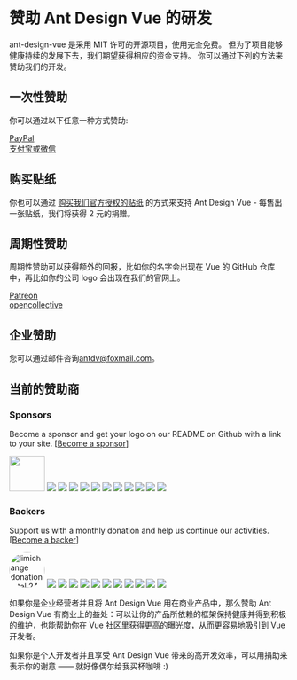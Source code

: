 # 赞助 Ant Design Vue 的研发

ant-design-vue 是采用 MIT 许可的开源项目，使用完全免费。 但为了项目能够健康持续的发展下去，我们期望获得相应的资金支持。 你可以通过下列的方法来赞助我们的开发。

## 一次性赞助

你可以通过以下任意一种方式赞助:

<div>
<a href="https://www.paypal.me/tangjinzhou" target="_blank">PayPal</a>
<br/>
<a href="https://qn.antdv.com/alipay-and-wechat.png" target="_blank">支付宝或微信</a>
</div>

## 购买贴纸

你也可以通过 <a href="https://smallsticker.com/product/ant-design-vue/" target="_blank">购买我们官方授权的贴纸</a> 的方式来支持 Ant Design Vue - 每售出一张贴纸，我们将获得 2 元的捐赠。

## 周期性赞助

周期性赞助可以获得额外的回报，比如你的名字会出现在 Vue 的 GitHub 仓库中，再比如你的公司 logo 会出现在我们的官网上。

<div>
<a href="https://www.patreon.com/tangjinzhou" target="_blank">Patreon</a>
<br/>
<a href="https://opencollective.com/ant-design-vue" target="_blank">opencollective</a>
</div>

## 企业赞助

您可以通过邮件咨询[antdv@foxmail.com](antdv@foxmail.com)。

## 当前的赞助商

### Sponsors

Become a sponsor and get your logo on our README on Github with a link to your site. [[Become a sponsor](https://opencollective.com/ant-design-vue#sponsor)]

<div>
<a href="http://www.jeecg.com/" target="_blank"><img src="https://aliyuncdn.antdv.com/jeecg-logo.png" height="64"></a>
<a href="https://opencollective.com/ant-design-vue/sponsor/0/website" target="_blank"><img src="https://opencollective.com/ant-design-vue/sponsor/0/avatar.svg"></a>
<a href="https://opencollective.com/ant-design-vue/sponsor/1/website" target="_blank"><img src="https://opencollective.com/ant-design-vue/sponsor/1/avatar.svg"></a>
<a href="https://opencollective.com/ant-design-vue/sponsor/2/website" target="_blank"><img src="https://opencollective.com/ant-design-vue/sponsor/2/avatar.svg"></a>
<a href="https://opencollective.com/ant-design-vue/sponsor/3/website" target="_blank"><img src="https://opencollective.com/ant-design-vue/sponsor/3/avatar.svg"></a>
<a href="https://opencollective.com/ant-design-vue/sponsor/4/website" target="_blank"><img src="https://opencollective.com/ant-design-vue/sponsor/4/avatar.svg"></a>
<a href="https://opencollective.com/ant-design-vue/sponsor/5/website" target="_blank"><img src="https://opencollective.com/ant-design-vue/sponsor/5/avatar.svg"></a>
<a href="https://opencollective.com/ant-design-vue/sponsor/6/website" target="_blank"><img src="https://opencollective.com/ant-design-vue/sponsor/6/avatar.svg"></a>
<a href="https://opencollective.com/ant-design-vue/sponsor/7/website" target="_blank"><img src="https://opencollective.com/ant-design-vue/sponsor/7/avatar.svg"></a>
<a href="https://opencollective.com/ant-design-vue/sponsor/8/website" target="_blank"><img src="https://opencollective.com/ant-design-vue/sponsor/8/avatar.svg"></a>
<a href="https://opencollective.com/ant-design-vue/sponsor/9/website" target="_blank"><img src="https://opencollective.com/ant-design-vue/sponsor/9/avatar.svg"></a>
<a href="https://opencollective.com/ant-design-vue/sponsor/10/website" target="_blank"><img src="https://opencollective.com/ant-design-vue/sponsor/10/avatar.svg"></a>
</div>

### Backers

Support us with a monthly donation and help us continue our activities. [[Become a backer](https://opencollective.com/ant-design-vue#backer)]

<div>
<a href="https://github.com/limichange" target="_blank"><img width="64" style="border-radius: 50%;" src="https://avatars0.githubusercontent.com/u/1947344?s=400&v=4" title="limichange donation total 24$ by qq from 2018.9"></a>
<a href="https://opencollective.com/ant-design-vue/backer/0/website" target="_blank"><img src="https://opencollective.com/ant-design-vue/backer/0/avatar.svg"></a>
<a href="https://opencollective.com/ant-design-vue/backer/1/website" target="_blank"><img src="https://opencollective.com/ant-design-vue/backer/1/avatar.svg"></a>
<a href="https://opencollective.com/ant-design-vue/backer/2/website" target="_blank"><img src="https://opencollective.com/ant-design-vue/backer/2/avatar.svg"></a>
<a href="https://opencollective.com/ant-design-vue/backer/3/website" target="_blank"><img src="https://opencollective.com/ant-design-vue/backer/3/avatar.svg"></a>
<a href="https://opencollective.com/ant-design-vue/backer/4/website" target="_blank"><img src="https://opencollective.com/ant-design-vue/backer/4/avatar.svg"></a>
<a href="https://opencollective.com/ant-design-vue/backer/5/website" target="_blank"><img src="https://opencollective.com/ant-design-vue/backer/5/avatar.svg"></a>
<a href="https://opencollective.com/ant-design-vue/backer/6/website" target="_blank"><img src="https://opencollective.com/ant-design-vue/backer/6/avatar.svg"></a>
<a href="https://opencollective.com/ant-design-vue/backer/7/website" target="_blank"><img src="https://opencollective.com/ant-design-vue/backer/7/avatar.svg"></a>
<a href="https://opencollective.com/ant-design-vue/backer/8/website" target="_blank"><img src="https://opencollective.com/ant-design-vue/backer/8/avatar.svg"></a>
<a href="https://opencollective.com/ant-design-vue/backer/9/website" target="_blank"><img src="https://opencollective.com/ant-design-vue/backer/9/avatar.svg"></a>
<a href="https://opencollective.com/ant-design-vue/backer/10/website" target="_blank"><img src="https://opencollective.com/ant-design-vue/backer/10/avatar.svg"></a>
</div>

如果你是企业经营者并且将 Ant Design Vue 用在商业产品中，那么赞助 Ant Design Vue 有商业上的益处：可以让你的产品所依赖的框架保持健康并得到积极的维护，也能帮助你在 Vue 社区里获得更高的曝光度，从而更容易地吸引到 Vue 开发者。

如果你是个人开发者并且享受 Ant Design Vue 带来的高开发效率，可以用捐助来表示你的谢意 —— 就好像偶尔给我买杯咖啡 :)
